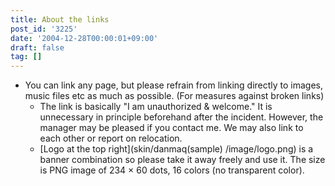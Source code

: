 ```yaml
---
title: About the links
post_id: '3225'
date: '2004-12-28T00:00:01+09:00'
draft: false
tag: []
---
```


*   You can link any page, but please refrain from linking directly to images, music files etc as much as possible. (For measures against broken links)
    *   The link is basically "I am unauthorized & welcome." It is unnecessary in principle beforehand after the incident. However, the manager may be pleased if you contact me. We may also link to each other or report on relocation.
    *   [Logo at the top right](skin/danmaq\(sample\) /image/logo.png) is a banner combination so please take it away freely and use it. The size is PNG image of 234 × 60 dots, 16 colors (no transparent color).